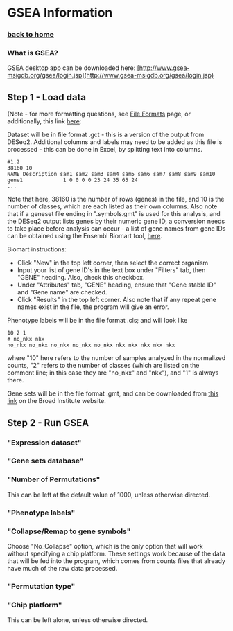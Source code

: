 # GSEA Information
### [back to home](index.md)

### What is GSEA?

GSEA desktop app can be downloaded here: [http://www.gsea-msigdb.org/gsea/login.jsp](http://www.gsea-msigdb.org/gsea/login.jsp)

## Step 1 - Load data
(Note - for more formatting questions, see [File Formats](file_formats.md) page, or additionally, this link [here](https://software.broadinstitute.org/cancer/software/gsea/wiki/index.php/Data_formats#:~:text=file%20format%20(*.-,cls),tabs%20to%20separate%20the%20fields.&text=The%20first%20line%20contains%20the%20text%20%22%23numeric%22%20which%20indicates,the%20file%20defines%20continuous%20labels.): 

Dataset will be in file format .gct - this is a version of the output from DESeq2.  Additional columns and labels may need to be added as this file is processed - this can be done in Excel, by splitting text into columns.
```
#1.2
38160 10
NAME Description sam1 sam2 sam3 sam4 sam5 sam6 sam7 sam8 sam9 sam10
gene1             1 0 0 0 0 23 24 35 65 24
...
```
Note that here, 38160 is the number of rows (genes) in the file, and 10 is the number of classes, which are each listed as their own columns.
Also note that if a geneset file ending in ".symbols.gmt" is used for this analysis, and the DESeq2 output lists genes by their numeric gene ID, a conversion needs to take place before analysis can occur - a list of gene names from gene IDs can be obtained using the Ensembl Biomart tool, [here](https://www.ensembl.org/biomart/martview/f72f154b2e4ce299357c02ca7f720a5a).  

Biomart instructions:
- Click "New" in the top left corner, then select the correct organism
- Input your list of gene ID's in the text box under "Filters" tab, then "GENE" heading.  Also, check this checkbox.
- Under "Attributes" tab, "GENE" heading, ensure that "Gene stable ID" and "Gene name" are checked.
- Click "Results" in the top left corner.
Also note that if any repeat gene names exist in the file, the program will give an error.

Phenotype labels will be in the file format .cls; and will look like
```
10 2 1
# no_nkx nkx
no_nkx no_nkx no_nkx no_nkx no_nkx nkx nkx nkx nkx nkx
```
where "10" here refers to the number of samples analyzed in the normalized counts, "2" refers to the number of classes (which are listed on the comment line; in this case they are "no_nkx" and "nkx"), and "1" is always there.  

Gene sets will be in the file format .gmt, and can be downloaded from [this link](https://data.broadinstitute.org/gsea-msigdb/msigdb/release/7.1/) on the Broad Institute website.

## Step 2 - Run GSEA

### "Expression dataset"

### "Gene sets database"

### "Number of Permutations"
This can be left at the default value of 1000, unless otherwise directed.

### "Phenotype labels"

### "Collapse/Remap to gene symbols"
Choose "No_Collapse" option, which is the only option that will work without specifying a chip platform.  These settings work because of the data that will be fed into the program, which comes from counts files that already have much of the raw data processed.

### "Permutation type"

### "Chip platform"
This can be left alone, unless otherwise directed.
